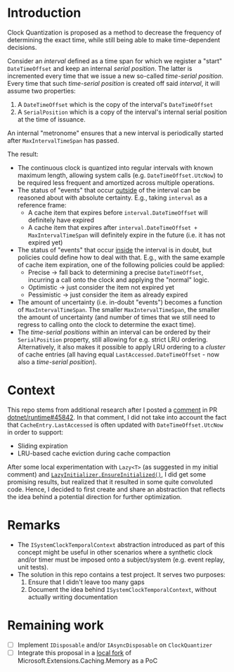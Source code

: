 # Introduction

Clock Quantization is proposed as a method to decrease the frequency of determining the exact time, while still being
able to make time-dependent decisions.

Consider an <i>interval</i> defined as a time span for which we register a "start" `DateTimeOffset` and keep an internal
<i>serial position</i>. The latter is incremented every time that we issue a new so-called <i>time-serial position</i>. Every time
that such <i>time-serial position</i> is created off said <i>interval</i>, it will assume two properties:
1. A `DateTimeOffset` which is the copy of the interval's `DateTimeOffset`
2. A `SerialPosition` which is a copy of the interval's internal serial position at the time of issuance.

An internal "metronome" ensures that a new interval is periodically started after `MaxIntervalTimeSpan` has passed.

The result:
* The continuous clock is quantized into regular intervals with known maximum length, allowing system calls (e.g. `DateTimeOffset.UtcNow`)
  to be required less frequent and amortized across multiple operations.
* The status of "events" that occur <u>outside</u> of the interval can be reasoned about with absolute certainty. E.g., taking `interval` as a reference frame:
  * A cache item that expires before `interval.DateTimeOffset` will definitely have expired
  * A cache item that expires after `interval.DateTimeOffset + MaxIntervalTimeSpan` will definitely expire in the future (i.e. it has
    not expired yet)
* The status of "events" that occur <u>inside</u> the interval is in doubt, but policies could define how to deal with that. E.g.,
  with the same example of cache item expiration, one of the following policies could be applied:
  * Precise &rarr; fall back to determining a precise `DateTimeOffset`, incurring a call onto the clock and applying the "normal" logic.
  * Optimistic &rarr; just consider the item not expired yet
  * Pessimistic &rarr; just consider the item as already expired
* The amount of uncertainty (i.e. in-doubt "events") becomes a function of `MaxIntervalTimeSpan`. The smaller `MaxIntervalTimeSpan`,
  the smaller the amount of uncertainty (and number of times that we still need to regress to calling onto the clock to determine
  the exact time).
* The <i>time-serial positions</i> within an interval can be ordered by their `SerialPosition` property, still allowing for e.g.
  strict LRU ordering. Alternatively, it also makes it possible to apply LRU ordering to a <i>cluster</i> of cache entries (all having
  equal `LastAccessed.DateTimeOffset` - now also a <i>time-serial position</i>).

# Context
This repo stems from additional research after I posted a [comment](https://github.com/dotnet/runtime/pull/45842#issuecomment-742100677) in PR [dotnet/runtime#45842](https://github.com/dotnet/runtime/pull/45842). In that comment, I did not take into
account the fact that `CacheEntry.LastAccessed` is often updated with `DateTimeOffset.UtcNow` in order to support:
* Sliding expiration
* LRU-based cache eviction during cache compaction

After some local experimentation with `Lazy<T>` (as suggested in my initial comment) and
[`LazyInitializer.EnsureInitialized()`](https://docs.microsoft.com/en-us/dotnet/api/system.threading.lazyinitializer.ensureinitialized?view=net-5.0#System_Threading_LazyInitializer_EnsureInitialized__1___0__System_Boolean__System_Object__System_Func___0__),
I did get some promising results, but realized that it resulted in some quite convoluted code. Hence, I decided to first create and
share an abstraction that reflects the idea behind a potential direction for further optimization.

# Remarks
* The `ISystemClockTemporalContext` abstraction introduced as part of this concept might be useful in other scenarios where a
  synthetic clock and/or timer must be imposed onto a subject/system (e.g. event replay, unit tests).
* The solution in this repo contains a test project. It serves two purposes:
  1. Ensure that I didn't leave too many gaps
  2. Document the idea behind `ISystemClockTemporalContext`, without actually writing documentation

# Remaining work
- [ ] Implement `IDisposable` and/or `IAsyncDisposable` on `ClockQuantizer`
- [ ] Integrate this proposal in a [local fork](https://github.com/edevoogd/runtime) of Microsoft.Extensions.Caching.Memory as a PoC
